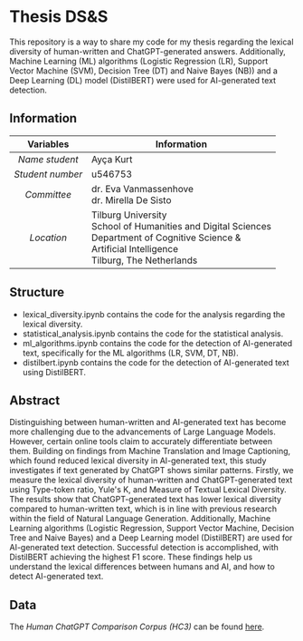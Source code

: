 # Thesis DS&S 
This repository is a way to share my code for my thesis regarding the lexical diversity of human-written and ChatGPT-generated answers. Additionally, Machine Learning (ML) algorithms (Logistic Regression (LR), Support Vector Machine (SVM), Decision Tree (DT) and Naive Bayes (NB)) and a Deep Learning (DL) model (DistilBERT) were used for AI-generated text detection.

## Information
| Variables | Information                |
|:----------------:|----------------------------|
| *Name student*   | Ayça Kurt                  |
| *Student number* | u546753                    |
| *Committee*      | dr. Eva Vanmassenhove <br /> dr. Mirella De Sisto      |
| *Location*       | Tilburg University <br />  School of Humanities and Digital Sciences <br /> Department of Cognitive Science & <br /> Artificial Intelligence <br /> Tilburg, The Netherlands|

## Structure
- lexical_diversity.ipynb contains the code for the analysis regarding the lexical diversity.
- statistical_analysis.ipynb contains the code for the statistical analysis.
- ml_algorithms.ipynb contains the code for the detection of AI-generated text, specifically for the ML algorithms (LR, SVM, DT, NB).
- distilbert.ipynb contains the code for the detection of AI-generated text using DistilBERT.

## Abstract
Distinguishing between human-written and AI-generated text has become more challenging due to the advancements of Large Language Models. However, certain online tools claim to accurately differentiate between them. Building on findings from Machine Translation and Image Captioning, which found reduced lexical diversity in AI-generated text, this study investigates if text generated by ChatGPT shows similar patterns. Firstly, we measure the lexical diversity of human-written and ChatGPT-generated text using Type-token ratio, Yule's K, and Measure of Textual Lexical Diversity. The results show that ChatGPT-generated text has lower lexical diversity compared to human-written text, which is in line with previous research within the field of Natural Language Generation. Additionally, Machine Learning algorithms (Logistic Regression, Support Vector Machine, Decision Tree and Naive Bayes) and a Deep Learning model (DistilBERT) are used for AI-generated text detection. Successful detection is accomplished, with DistilBERT achieving the highest F1 score. These findings help us understand the lexical differences between humans and AI, and how to detect AI-generated text.

## Data
The _Human ChatGPT Comparison Corpus (HC3)_ can be found [here](https://github.com/Hello-SimpleAI/chatgpt-comparison-detection).
